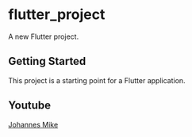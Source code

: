 # flutter_project

A new Flutter project.

## Getting Started

This project is a starting point for a Flutter application.

## Youtube

[Johannes Mike](https://www.youtube.com/watch?v=btuxZkofLbs)
